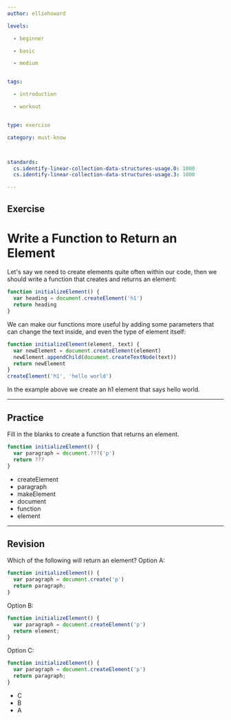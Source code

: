 ```yaml
---
author: elliehoward

levels:

  - beginner

  - basic

  - medium


tags:

  - introduction

  - workout


type: exercise

category: must-know



standards:
  cs.identify-linear-collection-data-structures-usage.0: 1000
  cs.identify-linear-collection-data-structures-usage.3: 1000

---
```



## Exercise

# Write a Function to Return an Element

Let's say we need to create elements quite often within our code, then we should write a function that creates and returns an element:

```javascript
function initializeElement() {
  var heading = document.createElement('h1')
  return heading
}
```
We can make our functions more useful by adding some parameters that can change the text inside, and even the type of element itself:

```javascript
function initializeElement(element, text) {
  var newElement = document.createElement(element)
  newElement.appendChild(document.createTextNode(text))
  return newElement
}
createElement('h1', 'hello world')
```
In the example above we create an h1 element that says hello world.

---
## Practice

Fill in the blanks to create a function that returns an element.

```javascript
function initializeElement() {
  var paragraph = document.???('p')
  return ???
}
```

* createElement
* paragraph
* makeElement
* document
* function
* element

---
## Revision

Which of the following will return an element?
Option A:
```javascript
function initializeElement() {
  var paragraph = document.create('p')
  return paragraph;
}
```
Option B:
```javascript
function initializeElement() {
  var paragraph = document.createElement('p')
  return element;
}
```
Option C:
```javascript
function initializeElement() {
  var paragraph = document.createElement('p')
  return paragraph;
}
```

* C
* B
* A
